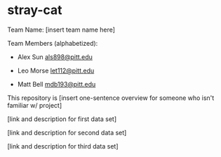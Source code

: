 # stray-cat
Team Name: [insert team name here]

Team Members (alphabetized):

- Alex Sun als898@pitt.edu

- Leo Morse let112@pitt.edu

- Matt Bell mdb193@pitt.edu

This repository is [insert one-sentence overview for someone who isn't familiar w/ project]

[link and description for first data set]

[link and description for second data set]

[link and description for third data set]
